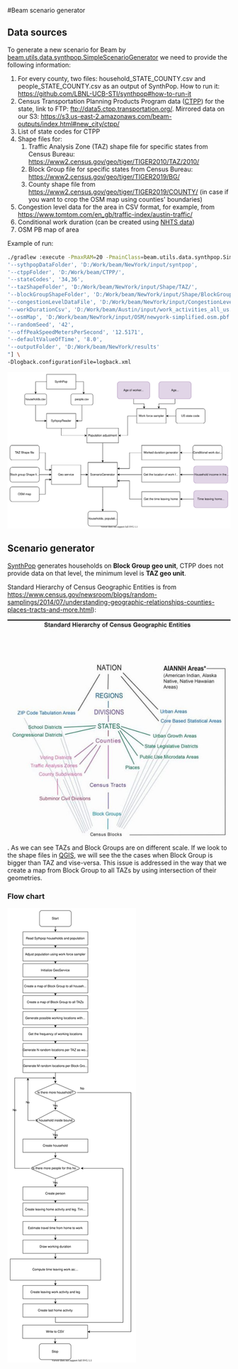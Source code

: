 #Beam scenario generator
## Data sources
To generate a new scenario for Beam by [beam.utils.data.synthpop.SimpleScenarioGenerator](../ScenarioGenerator.scala) we need to provide the following information:
1. For every county, two files: household_STATE_COUNTY.csv and people_STATE_COUNTY.csv as an output of SynthPop. How to run it: https://github.com/LBNL-UCB-STI/synthpop#how-to-run-it
2. Census Transportation Planning Products Program data ([CTPP](https://ctpp.transportation.org/2012-2016-5-year-ctpp/)) for the state, link to FTP: ftp://data5.ctpp.transportation.org/. Mirrored data on our S3: https://s3.us-east-2.amazonaws.com/beam-outputs/index.html#new_city/ctpp/
3. List of state codes for CTPP
4. Shape files for:
    1. Traffic Analysis Zone (TAZ) shape file for specific states from Census Bureau: https://www2.census.gov/geo/tiger/TIGER2010/TAZ/2010/
    2. Block Group file for specific states from Census Bureau: https://www2.census.gov/geo/tiger/TIGER2019/BG/
    3. County shape file from https://www2.census.gov/geo/tiger/TIGER2019/COUNTY/ (in case if you want to crop the OSM map using counties' boundaries)
5. Congestion level data for the area in CSV format, for example, from https://www.tomtom.com/en_gb/traffic-index/austin-traffic/
6. Conditional work duration (can be created using [NHTS data](https://nhts.ornl.gov/))
7. OSM PB map of area

Example of run:
```bash
./gradlew :execute -PmaxRAM=20 -PmainClass=beam.utils.data.synthpop.SimpleScenarioGenerator -PappArgs=["
'--sythpopDataFolder', 'D:/Work/beam/NewYork/input/syntpop', 
'--ctppFolder', 'D:/Work/beam/CTPP/',
'--stateCodes', '34,36',
'--tazShapeFolder', 'D:/Work/beam/NewYork/input/Shape/TAZ/',
'--blockGroupShapeFolder', 'D:/Work/beam/NewYork/input/Shape/BlockGroup/',
'--congestionLevelDataFile', 'D:/Work/beam/NewYork/input/CongestionLevel_NewYork.csv',
'--workDurationCsv', 'D:/Work/beam/Austin/input/work_activities_all_us.csv',
'--osmMap', 'D:/Work/beam/NewYork/input/OSM/newyork-simplified.osm.pbf',
'--randomSeed', '42',
'--offPeakSpeedMetersPerSecond', '12.5171',
'--defaultValueOfTime', '8.0',
'--outputFolder', 'D:/Work/beam/NewYork/results'
"] \
-Dlogback.configurationFile=logback.xml
```

![Data source](data_sources.svg)

## Scenario generator
[SynthPop](https://github.com/LBNL-UCB-STI/synthpop) generates households on **Block Group geo unit**, CTPP does not provide data on that level, the minimum level is **TAZ geo unit**.

Standard Hierarchy of Census Geographic Entities is from https://www.census.gov/newsroom/blogs/random-samplings/2014/07/understanding-geographic-relationships-counties-places-tracts-and-more.html):
 
![Standard Hierarchy of Census Geographic Entities](hierarchy_of_cencus_geo_entities.jpg). As we can see TAZs and Block Groups are on different scale. If we look to the shape files in [QGIS](https://qgis.org/en/site/), we will see the the cases when Block Group is bigger than TAZ and vise-versa. This issue is addressed in the way that we create a map from Block Group to all TAZs by using intersection of their geometries. 

### Flow chart
![Flow chart](flowchart.svg)